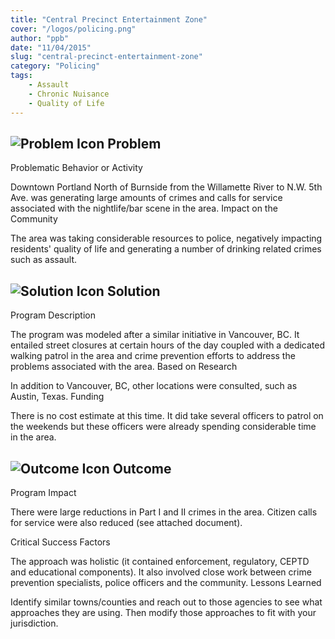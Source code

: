 ```yaml
---
title: "Central Precinct Entertainment Zone"
cover: "/logos/policing.png"
author: "ppb"
date: "11/04/2015"
slug: "central-precinct-entertainment-zone"
category: "Policing"
tags:
    - Assault
    - Chronic Nuisance
    - Quality of Life 
---
```


## ![Problem Icon](https://github.com/google/material-design-icons/raw/master/alert/1x_web/ic_error_outline_black_48dp.png "Problem") Problem

Problematic Behavior or Activity

Downtown Portland North of Burnside from the Willamette River to N.W. 5th Ave. was generating large amounts of crimes and calls for service associated with the nightlife/bar scene in the area.
Impact on the Community

The area was taking considerable resources to police, negatively impacting residents' quality of life and generating a number of drinking related crimes such as assault.

## ![Solution Icon](https://github.com/google/material-design-icons/raw/master/action/1x_web/ic_lightbulb_outline_black_48dp.png "Solution") Solution

Program Description

The program was modeled after a similar initiative in Vancouver, BC. It entailed street closures at certain hours of the day coupled with a dedicated walking patrol in the area and crime prevention efforts to address the problems associated with the area.
Based on Research

In addition to Vancouver, BC, other locations were consulted, such as Austin, Texas.
Funding

There is no cost estimate at this time. It did take several officers to patrol on the weekends but these officers were already spending considerable time in the area.

## ![Outcome Icon](https://github.com/google/material-design-icons/raw/master/action/1x_web/ic_view_list_black_48dp.png "Outcome") Outcome

Program Impact

There were large reductions in Part I and II crimes in the area. Citizen calls for service were also reduced (see attached document).

Critical Success Factors

The approach was holistic (it contained enforcement, regulatory, CEPTD and educational components). It also involved close work between crime prevention specialists, police officers and the community.
Lessons Learned

Identify similar towns/counties and reach out to those agencies to see what approaches they are using. Then modify those approaches to fit with your jurisdiction.